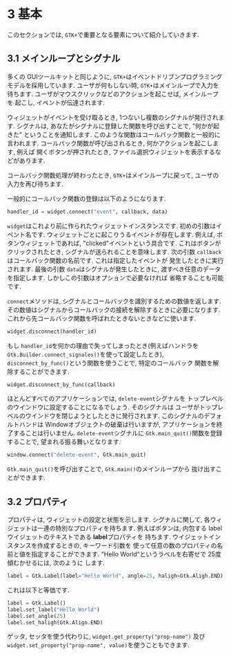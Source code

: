 # 3 基本

このセクションでは, `GTK+`で重要となる要素について紹介していきます.

## 3.1 メインループとシグナル

多くの GUIツールキットと同じように, `GTK+`はイベントドリブンプログラミング
モデルを採用しています. ユーザが何もしない時, `GTK+`はメインループで入力を
待ちます. ユーザがマウスクリックなどのアクションを起こせば, メインループを
起こし, イベントが伝達されます.

ウィジェットがイベントを受け取るとき, 1つないし複数のシグナルが発行されます.
シグナルは, あなたがシグナルに登録した関数を呼び出すことで, "何かが起きた"
ということを通知します. このような関数はコールバック関数と一般的に言われます.
コールバック関数が呼び出されるとき, 何かアクションを起こします, 例えば
開くボタンが押されたとき, ファイル選択ウィジェットを表示するなどがあります.

コールバック関数処理が終わったとき, `GTK+`はメインループに戻って,
ユーザの入力を再び待ちます.

一般的にコールバック関数の登録は以下のようになります.

```python
handler_id = widget.connect("event", callback, data)
```

`widget`はこれより前に作られたウィジェットインスタンスです.
初めの引数はイベント名です. ウィジェットごとに起こりうるイベントが存在します.
例えば, ボタンウィジェットであれば, "clicked"イベントという具合です.
これはボタンがクリックされたとき, シグナルが送られることを意味します.
次の引数 `callback`はコールバック関数の名前です. これは指定したイベントが
発生したときに実行されます. 最後の引数 `data`はシグナルが発生したときに,
渡すべき任意のデータを指定します. しかしこの引数はオプションで必要なければ
省略することも可能です.

`connect`メソッドは, シグナルとコールバックを識別するための数値を返します.
その数値はシグナルからコールバックの接続を解除するときに必要になります.
これから先コールバック関数を呼ばれたときないときなどに使います.

```python
widget.disconnect(handler_id)
```

もし `handler_id`を何かの理由で失ってしまったとき(例えばハンドラを
`Gtk.Builder.connect_signales()`を使って設定したとき),
`disconnect_by_func()`という関数を使うことで, 特定のコールバック
関数を解除することができます.

```python
widget.disconnect_by_func(callback)
```

ほとんどすべてのアプリケーションでは, `delete-event`シグナルを
トップレベルのウインドウに設定することになるでしょう. そのシグナルは
ユーザがトップレベルのウインドウを閉じようとしたときに発行されます.
このシグナルのデフォルトハンドは Windowオブジェクトの破棄は行いますが,
アプリケーションを終了することは行いません. `delete-event`シグナルに
`Gtk.main_quit()`関数を登録することで, 望まれる振る舞いとなります.

```python
window.connect("delete-event", Gtk.main_quit)
```

`Gtk.main_quit()`を呼び出すことで, `Gtk.main()`のメインループから
抜け出すことができます.


## 3.2 プロパティ

プロパティは, ウィジェットの設定と状態を示します. シグナルに関して,
各ウィジェットは一連の特別なプロパティを持ちます. 例えばボタンは,
内包する labelウイジェットのテキストである **label**プロパティを
持ちます. ウイジェットインスタンスを作成するときの, キーワード引数を
使って任意の数のプロパティの名前と値を指定することができます.
"Hello World"というラベルを右寄せで 25度傾むかせるには, 次のように
します.

```python
label = Gtk.Label(label="Hello World", angle=25, haligh=Gtk.Aligh.END)
```

これは以下と等価です.

```python
label = Gtk.Label()
label.set_label("Hello World")
label.set_angle(25)
label.set_haligh(Gtk.Align.END)
```

ゲッタ, セッタを使う代わりに, `widget.get_property("prop-name")`
及び `widget.set_property("prop-name", value)`を使うこともできます.
